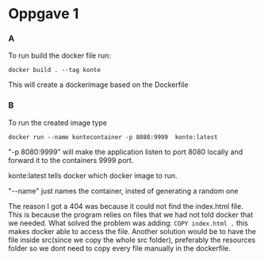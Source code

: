 # Oppgave 1

### A

To run build the docker file run:

```docker build . --tag konte```

This will create a dockerimage based on the Dockerfile


### B
To run the created image type

```docker run --name kontecontainer -p 8080:9999  konte:latest```

"-p 8080:9999" will make the application listen to port 8080 locally and forward it to the containers 9999 port.

konte:latest tells docker which docker image to run.

"--name" just names the container, insted of generating a random one

The reason I got a 404 was because it could not find the index.html file. This is because the program
relies on files that we had not told docker that we needed.
What solved the problem was adding:
``` COPY index.html . ```
this makes docker able to access the file. Another solution would be to have the
file inside src(since we copy the whole src folder), preferably the resources folder so we dont need to copy every file 
manually in the dockerfile.





